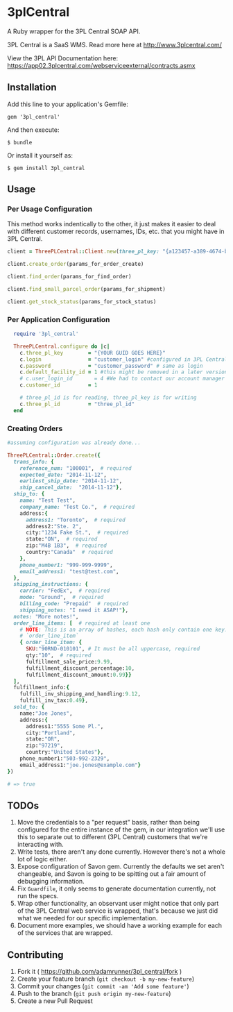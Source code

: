 # 3plCentral

A Ruby wrapper for the 3PL Central SOAP API.

3PL Central is a SaaS WMS. Read more here at http://www.3plcentral.com/

View the 3PL API Documentation here: https://app02.3plcentral.com/webserviceexternal/contracts.asmx
## Installation

Add this line to your application's Gemfile:

    gem '3pl_central'

And then execute:

    $ bundle

Or install it yourself as:

    $ gem install 3pl_central

## Usage

### Per Usage Configuration
This method works indentically to the other, it just makes it easier to deal with different customer records, usernames, IDs, etc. that you might have in 3PL Central.
```ruby
client = ThreePLCentral::Client.new(three_pl_key: "{a123457-a389-4674-bcdd-a646150aaf}", login: "3pluser"  , password: "3plpass", three_pl_id: "123")

client.create_order(params_for_order_create)

client.find_order(params_for_find_order)

client.find_small_parcel_order(params_for_shipment)

client.get_stock_status(params_for_stock_status)


```


### Per Application Configuration

```ruby
  require '3pl_central'

  ThreePLCentral.configure do |c|
    c.three_pl_key        = "{YOUR GUID GOES HERE}"
    c.login               = "customer_login" #configured in 3PL Central -> Customer -> Customer Users
    c.password            = "customer_password" # same as login
    c.default_facility_id = 1 #this might be removed in a later version, and we'll just look for the "Facility ID" on the order or item level.
    # c.user_login_id       = 4 #We had to contact our account manager with 3PL Central to get this information.
    c.customer_id         = 1

    # three_pl_id is for reading, three_pl_key is for writing
    c.three_pl_id         = "three_pl_id"
  end

```
### Creating Orders

```ruby
#assuming configuration was already done...

ThreePLCentral::Order.create({
  trans_info: {
    reference_num: "100001",  # required
    expected_date: "2014-11-12",
    earliest_ship_date: "2014-11-12",
    ship_cancel_date:  "2014-11-12"},
  ship_to: {
    name: "Test Test",
    company_name: "Test Co.",  # required
    address:{
      address1: "Toronto",  # required
      address2:"Ste. 2",
      city:"1234 Fake St.",  # required
      state:"ON",  # required
      zip:"M4B 1B3",  # required
      country:"Canada"  # required
    },
    phone_number1: "999-999-9999",
    email_address1: "test@test.com",
  },
  shipping_instructions: {
    carrier: "FedEx",  # required
    mode: "Ground",  # required
    billing_code: "Prepaid"  # required
    shipping_notes: "I need it ASAP!"},
  notes: "More notes!",
  order_line_items: [  # required at least one
    # NOTE: This is an array of hashes, each hash only contain one key:
    # `order_line_item`
    { order_line_item: {
      SKU:"90RND-010101", # It must be all uppercase, required
      qty:"10",  # required
      fulfillment_sale_price:9.99,
      fulfillment_discount_percentage:10,
      fulfillment_discount_amount:0.99}}
  ],
  fulfillment_info:{
    fulfill_inv_shipping_and_handling:9.12,
    fulfill_inv_tax:0.49},
  sold_to: {
    name:"Joe Jones",
    address:{
      address1:"5555 Some Pl.",
      city:"Portland",
      state:"OR",
      zip:"97219",
      country:"United States"},
    phone_number1:"503-992-2329",
    email_address1:"joe.jones@example.com"}
})

# => true
```
## TODOs
1. Move the credentials to a "per request" basis, rather than being configured for the entire instance of the gem, in our integration we'll use this to separate out to different (3PL Central) customers that we're interacting with.
1. Write tests, there aren't any done currently. However there's not a whole lot of logic either.
1. Expose configuration of Savon gem. Currently the defaults we set aren't changeable, and Savon is going to be spitting out a fair amount of debugging information.
1. Fix `Guardfile`, it only seems to generate documentation currently, not run the specs.
1. Wrap other functionality, an observant user might notice that only part of the 3PL Central web service is wrapped, that's because we just did what we needed for our specific implementation.
1. Document more examples, we should have a working example for each of the services that are wrapped.

## Contributing

1. Fork it ( https://github.com/adamrunner/3pl_central/fork )
2. Create your feature branch (`git checkout -b my-new-feature`)
3. Commit your changes (`git commit -am 'Add some feature'`)
4. Push to the branch (`git push origin my-new-feature`)
5. Create a new Pull Request
